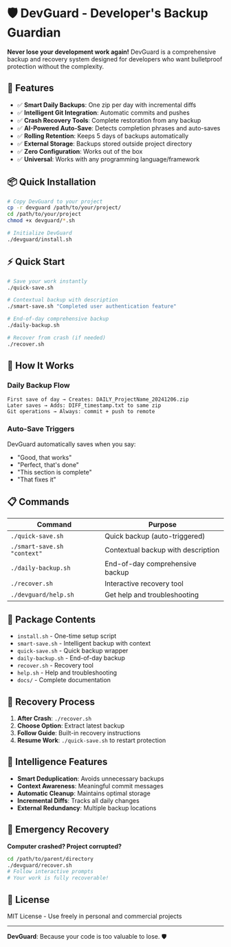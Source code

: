 # 🛡️ DevGuard - Developer's Backup Guardian

**Never lose your development work again!** DevGuard is a comprehensive backup and recovery system designed for developers who want bulletproof protection without the complexity.

## 🚀 Features

- ✅ **Smart Daily Backups**: One zip per day with incremental diffs
- ✅ **Intelligent Git Integration**: Automatic commits and pushes
- ✅ **Crash Recovery Tools**: Complete restoration from any backup
- ✅ **AI-Powered Auto-Save**: Detects completion phrases and auto-saves
- ✅ **Rolling Retention**: Keeps 5 days of backups automatically
- ✅ **External Storage**: Backups stored outside project directory
- ✅ **Zero Configuration**: Works out of the box
- ✅ **Universal**: Works with any programming language/framework

## 📦 Quick Installation

```bash
# Copy DevGuard to your project
cp -r devguard /path/to/your/project/
cd /path/to/your/project
chmod +x devguard/*.sh

# Initialize DevGuard
./devguard/install.sh
```

## ⚡ Quick Start

```bash
# Save your work instantly
./quick-save.sh

# Contextual backup with description  
./smart-save.sh "Completed user authentication feature"

# End-of-day comprehensive backup
./daily-backup.sh

# Recover from crash (if needed)
./recover.sh
```

## 🎯 How It Works

### Daily Backup Flow
```
First save of day → Creates: DAILY_ProjectName_20241206.zip
Later saves → Adds: DIFF_timestamp.txt to same zip
Git operations → Always: commit + push to remote
```

### Auto-Save Triggers
DevGuard automatically saves when you say:
- "Good, that works"
- "Perfect, that's done" 
- "This section is complete"
- "That fixes it"

## 📋 Commands

| Command | Purpose |
|---------|---------|
| `./quick-save.sh` | Quick backup (auto-triggered) |
| `./smart-save.sh "context"` | Contextual backup with description |
| `./daily-backup.sh` | End-of-day comprehensive backup |
| `./recover.sh` | Interactive recovery tool |
| `./devguard/help.sh` | Get help and troubleshooting |

## 📁 Package Contents

- `install.sh` - One-time setup script
- `smart-save.sh` - Intelligent backup with context
- `quick-save.sh` - Quick backup wrapper  
- `daily-backup.sh` - End-of-day backup
- `recover.sh` - Recovery tool
- `help.sh` - Help and troubleshooting
- `docs/` - Complete documentation

## 🔄 Recovery Process

1. **After Crash**: `./recover.sh`
2. **Choose Option**: Extract latest backup
3. **Follow Guide**: Built-in recovery instructions
4. **Resume Work**: `./quick-save.sh` to restart protection

## 🧠 Intelligence Features

- **Smart Deduplication**: Avoids unnecessary backups
- **Context Awareness**: Meaningful commit messages
- **Automatic Cleanup**: Maintains optimal storage
- **Incremental Diffs**: Tracks all daily changes
- **External Redundancy**: Multiple backup locations

## 🚨 Emergency Recovery

**Computer crashed? Project corrupted?**

```bash
cd /path/to/parent/directory
./devguard/recover.sh
# Follow interactive prompts
# Your work is fully recoverable!
```

## 📄 License

MIT License - Use freely in personal and commercial projects

---

**DevGuard**: Because your code is too valuable to lose. 🛡️
